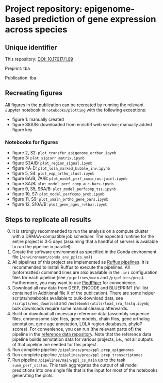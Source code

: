 # Project repository: epigenome-based prediction of gene expression across species


## Unique identifier

This repository: [DOI: 10.17617/1.69](https://doi.org/10.17617/1.69)

Preprint: tba

Publication: tba

## Recreating figures

All figures in the publication can be recreated by running the relevant Jupyter notebook in `notebooks/plotting` with the following exceptions:

- figure 1: manually created
- figure S8A/B: downloaded from enrichR web service; manually added figure key

### Notebooks for figures

- figure 2, S2: `plot_transfer_epigenome_errbar.ipynb`
- figure 3: `plot_sigcorr_matrix.ipynb`
- figure S3A/B: `plot_region_signal.ipynb`
- figure 4A-D: `plot_lola_marked_bubble_inv.ipynb`
- figure 5, S4: `plot_exp_ortho_clust.ipynb`
- figure 6A/B, 7A/B: `plot_model_perf_comp_roc-joint.ipynb`
- figure 8A/B: `plot_model_perf_comp_auc-bars.ipynb`
- figure 9, S5, S6A/B: `plot_model_perfcomp_tss.ipynb`
- figure 10, S7: `plot_model_perfcomp_prob.ipynb`
- figure 11, S9: `plot_unaln_ortho_gene_bars.ipynb`
- figure 12, S10A/B: `plot_gene_ages_relbar.ipynb`

## Steps to replicate all results

0) It is strongly recommended to run the analysis on a compute cluster with a DRMAA-compatible job scheduler. The expected runtime for the entire project is 3-5 days (assuming that a handful of servers is available to run the pipeline in parallel).
1) Create the software environment as specified in the Conda environment file (`/environment/conda_env_pplcs.yml`)
2) All pipelines of this project are implemented as [Ruffus pipelines](http://www.ruffus.org.uk/). It is recommended to install Ruffus to execute the pipelines. All (unformatted) command lines are also available in the `.ini` configuration files for each pipeline (see `/pipelines/main` and `/pipelines/prep`). Furthermore, you may want to use [PiedPiper](http://piedpiper.readthedocs.io) for convenience.
3) Download all raw data from DEEP, ENCODE and BLUEPRINT (full list contained in Additional file X of the publication). There are some helper scripts/notebooks available to bulk-download data, see `/scripts/enc_download` and `/notebooks/utils/load_sra_fastq.ipynb`; bulk downloads require some manual cleanup afterwards.
4) Build or download all necessary reference data (assembly sequence files, chromosome size files, gene models, chain files, gene ortholog annotation, gene age annotation, LOLA region databases, phyloP scores). For convenience, you can run (the relevant parts of) the pipeline in the [reference data repository](https://github.molgen.mpg.de/pebert/refdata). Note that the reference data pipeline builds annotation data for various projects, i.e., not all outputs of that pipeline are needed for this project.
5) Run complete pipeline `/pipelines/prep/ppl_prep_epigenomes`
6) Run complete pipeline `/pipelines/prep/ppl_prep_transcriptomes`
7) Run pipeline `/pipelines/main/ppl_cs_main` up to the task `summ_perf_status`. This task aggregates the output of all model predictions into one single file that is the input for most of the notebooks generating the plots.
